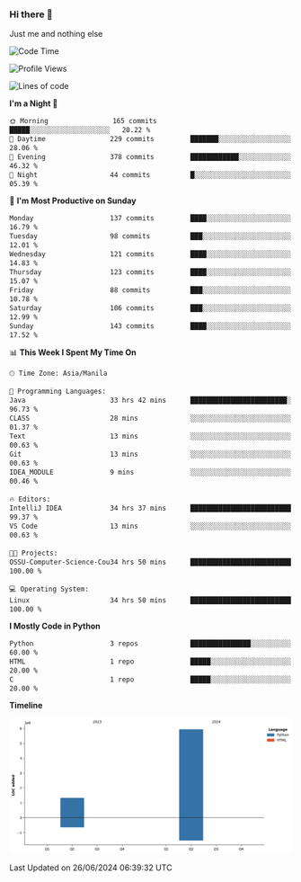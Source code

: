 ### Hi there 👋

Just me and nothing else


<!--START_SECTION:waka-->
![Code Time](http://img.shields.io/badge/Code%20Time-442%20hrs%2051%20mins-blue)

![Profile Views](http://img.shields.io/badge/Profile%20Views-22-blue)

![Lines of code](https://img.shields.io/badge/From%20Hello%20World%20I%27ve%20Written-7.3%20million%20lines%20of%20code-blue)

**I'm a Night 🦉** 

```text
🌞 Morning                165 commits         █████░░░░░░░░░░░░░░░░░░░░   20.22 % 
🌆 Daytime                229 commits         ███████░░░░░░░░░░░░░░░░░░   28.06 % 
🌃 Evening                378 commits         ████████████░░░░░░░░░░░░░   46.32 % 
🌙 Night                  44 commits          █░░░░░░░░░░░░░░░░░░░░░░░░   05.39 % 
```
📅 **I'm Most Productive on Sunday** 

```text
Monday                   137 commits         ████░░░░░░░░░░░░░░░░░░░░░   16.79 % 
Tuesday                  98 commits          ███░░░░░░░░░░░░░░░░░░░░░░   12.01 % 
Wednesday                121 commits         ████░░░░░░░░░░░░░░░░░░░░░   14.83 % 
Thursday                 123 commits         ████░░░░░░░░░░░░░░░░░░░░░   15.07 % 
Friday                   88 commits          ███░░░░░░░░░░░░░░░░░░░░░░   10.78 % 
Saturday                 106 commits         ███░░░░░░░░░░░░░░░░░░░░░░   12.99 % 
Sunday                   143 commits         ████░░░░░░░░░░░░░░░░░░░░░   17.52 % 
```


📊 **This Week I Spent My Time On** 

```text
🕑︎ Time Zone: Asia/Manila

💬 Programming Languages: 
Java                     33 hrs 42 mins      ████████████████████████░   96.73 % 
CLASS                    28 mins             ░░░░░░░░░░░░░░░░░░░░░░░░░   01.37 % 
Text                     13 mins             ░░░░░░░░░░░░░░░░░░░░░░░░░   00.63 % 
Git                      13 mins             ░░░░░░░░░░░░░░░░░░░░░░░░░   00.63 % 
IDEA_MODULE              9 mins              ░░░░░░░░░░░░░░░░░░░░░░░░░   00.46 % 

🔥 Editors: 
IntelliJ IDEA            34 hrs 37 mins      █████████████████████████   99.37 % 
VS Code                  13 mins             ░░░░░░░░░░░░░░░░░░░░░░░░░   00.63 % 

🐱‍💻 Projects: 
OSSU-Computer-Science-Cou34 hrs 50 mins      █████████████████████████   100.00 % 

💻 Operating System: 
Linux                    34 hrs 50 mins      █████████████████████████   100.00 % 
```

**I Mostly Code in Python** 

```text
Python                   3 repos             ███████████████░░░░░░░░░░   60.00 % 
HTML                     1 repo              █████░░░░░░░░░░░░░░░░░░░░   20.00 % 
C                        1 repo              █████░░░░░░░░░░░░░░░░░░░░   20.00 % 
```



**Timeline**

![Lines of Code chart](https://raw.githubusercontent.com/brutist/brutist/main/assets/bar_graph.png)


 Last Updated on 26/06/2024 06:39:32 UTC
<!--END_SECTION:waka-->
